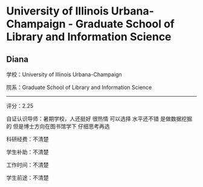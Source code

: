 # University of Illinois Urbana-Champaign - Graduate School of Library and Information Science

## Diana

学校：University of Illinois Urbana-Champaign

院系：Graduate School of Library and Information Science

* * *

评分：2.25

自证认识导师：暑期学校，人还挺好 很热情 可以选择 水平还不错 是做数据挖掘的 但是博士方向在图书馆学下 仔细思考再选

科研经费：不清楚

学生补助：不清楚

工作时间：不清楚

学生前途：不清楚